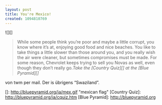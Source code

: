 ```yaml
---
layout: post
title: You're Mexico!
created: 1094810769
---
```

![][]

> While some people think you’re poor and maybe a little corrupt, you
> know where it’s at, enjoying good food and nice beaches. You like to
> take things a little slower than those around you, and you really wish
> the air were cleaner, but sometimes compromises must be made. For some
> reason, Chevrolet keeps trying to sell you Novas as well, even though
> they don’t really go.<cite>Take the [Country Quiz][] at the [Blue
> Pyramid][]</cite>

von twm per mail. Der is übrigens “Swaziland”.

  []: http://bluepyramid.org/ia/mex.gif "mexican flag"
  [Country Quiz]: http://bluepyramid.org/ia/cquiz.htm
  [Blue Pyramid]: http://bluepyramid.org
